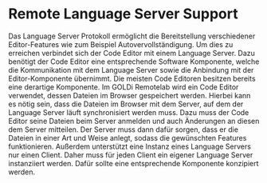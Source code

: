 # Remote Language Server Support

Das Language Server Protokoll ermöglicht die Bereitstellung verschiedener Editor-Features wie zum Beispiel Autovervollständigung. Um dies zu erreichen verbindet sich der Code Editor mit einem Language Server. Dazu benötigt der Code Editor eine entsprechende Software Komponente, welche die Kommunikation mit dem Language Server sowie die Anbindung mit der Editor-Komponente übernimmt. Die meisten Code Editoren besitzen bereits eine derartige Komponente. Im GOLDi Remotelab wird ein Code Editor verwendet, dessen Dateien im Browser gespeichert werden. Hierbei kann es nötig sein, dass die Dateien im Browser mit dem Server, auf dem der Language Server läuft synchronisiert werden muss. Dazu muss der Code Editor seine Dateien beim Server anmelden und auch Änderungen an diesen dem Server mitteilen. Der Server muss dann dafür sorgen, dass er die Dateien in einer Art und Weise anlegt, sodass die gewünschten Features funktionieren. Außerdem unterstützt eine Instanz eines Language Servers nur einen Client. Daher muss für jeden Client ein eigener Language Server instanziiert werden. Dafür sollte eine entsprechende Komponente konzipiert werden.
